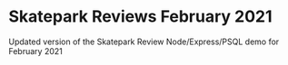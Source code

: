 # Skatepark Reviews February 2021

Updated version of the Skatepark Review Node/Express/PSQL demo for February 2021
